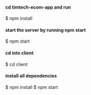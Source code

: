  #### cd timtech-ecom-app and run
  $ npm install
 #### start the server by running npm start
  $ npm start
#### cd into client
 $ cd client
 #### install all dependencies
 $ npm install
 $ npm start

